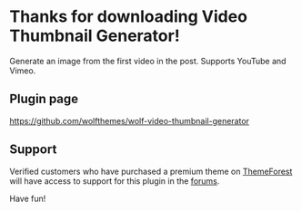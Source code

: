 # Thanks for downloading Video Thumbnail Generator!

Generate an image from the first video in the post. Supports YouTube and Vimeo.

## Plugin page
https://github.com/wolfthemes/wolf-video-thumbnail-generator

## Support
Verified customers who have purchased a premium theme on [ThemeForest](http://wlfthm.es/tf)
will have access to support for this plugin in the [forums](http://wlfthm.es/help).

Have fun!
